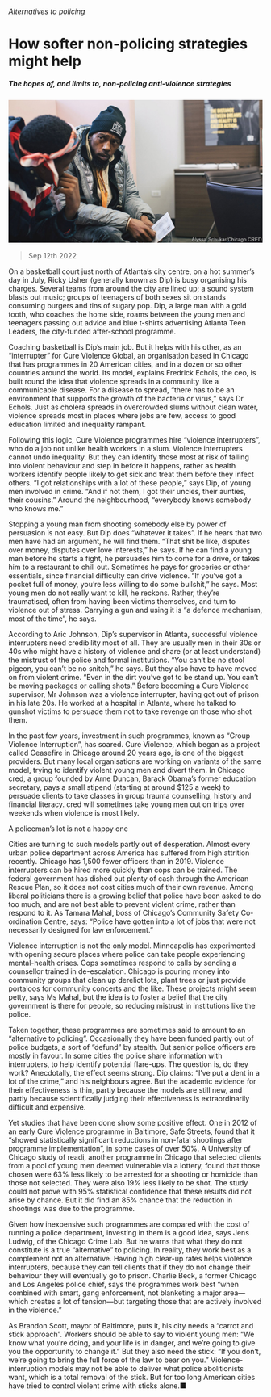 ###### Alternatives to policing

# How softer non-policing strategies might help 

##### The hopes of, and limits to, non-policing anti-violence strategies 

![image](images/20220917_SRP029.jpg) 

> Sep 12th 2022 

On a basketball court just north of Atlanta’s city centre, on a hot summer’s day in July, Ricky Usher (generally known as Dip) is busy organising his charges. Several teams from around the city are lined up; a sound system blasts out music; groups of teenagers of both sexes sit on stands consuming burgers and tins of sugary pop. Dip, a large man with a gold tooth, who coaches the home side, roams between the young men and teenagers passing out advice and blue t-shirts advertising Atlanta Teen Leaders, the city-funded after-school programme.

Coaching basketball is Dip’s main job. But it helps with his other, as an “interrupter” for Cure Violence Global, an organisation based in Chicago that has programmes in 20 American cities, and in a dozen or so other countries around the world. Its model, explains Fredrick Echols, the ceo, is built round the idea that violence spreads in a community like a communicable disease. For a disease to spread, “there has to be an environment that supports the growth of the bacteria or virus,” says Dr Echols. Just as cholera spreads in overcrowded slums without clean water, violence spreads most in places where jobs are few, access to good education limited and inequality rampant.


Following this logic, Cure Violence programmes hire “violence interrupters”, who do a job not unlike health workers in a slum. Violence interrupters cannot undo inequality. But they can identify those most at risk of falling into violent behaviour and step in before it happens, rather as health workers identify people likely to get sick and treat them before they infect others. “I got relationships with a lot of these people,” says Dip, of young men involved in crime. “And if not them, I got their uncles, their aunties, their cousins.” Around the neighbourhood, “everybody knows somebody who knows me.”

Stopping a young man from shooting somebody else by power of persuasion is not easy. But Dip does “whatever it takes”. If he hears that two men have had an argument, he will find them. “That shit be like, disputes over money, disputes over love interests,” he says. If he can find a young man before he starts a fight, he persuades him to come for a drive, or takes him to a restaurant to chill out. Sometimes he pays for groceries or other essentials, since financial difficulty can drive violence. “If you’ve got a pocket full of money, you’re less willing to do some bullshit,” he says. Most young men do not really want to kill, he reckons. Rather, they’re traumatised, often from having been victims themselves, and turn to violence out of stress. Carrying a gun and using it is “a defence mechanism, most of the time”, he says.

According to Aric Johnson, Dip’s supervisor in Atlanta, successful violence interrupters need credibility most of all. They are usually men in their 30s or 40s who might have a history of violence and share (or at least understand) the mistrust of the police and formal institutions. “You can’t be no stool pigeon, you can’t be no snitch,” he says. But they also have to have moved on from violent crime. “Even in the dirt you’ve got to be stand up. You can’t be moving packages or calling shots.” Before becoming a Cure Violence supervisor, Mr Johnson was a violence interrupter, having got out of prison in his late 20s. He worked at a hospital in Atlanta, where he talked to gunshot victims to persuade them not to take revenge on those who shot them.

In the past few years, investment in such programmes, known as “Group Violence Interruption”, has soared. Cure Violence, which began as a project called Ceasefire in Chicago around 20 years ago, is one of the biggest providers. But many local organisations are working on variants of the same model, trying to identify violent young men and divert them. In Chicago cred, a group founded by Arne Duncan, Barack Obama’s former education secretary, pays a small stipend (starting at around $125 a week) to persuade clients to take classes in group trauma counselling, history and financial literacy. cred will sometimes take young men out on trips over weekends when violence is most likely.

A policeman’s lot is not a happy one

Cities are turning to such models partly out of desperation. Almost every urban police department across America has suffered from high attrition recently. Chicago has 1,500 fewer officers than in 2019. Violence interrupters can be hired more quickly than cops can be trained. The federal government has dished out plenty of cash through the American Rescue Plan, so it does not cost cities much of their own revenue. Among liberal politicians there is a growing belief that police have been asked to do too much, and are not best able to prevent violent crime, rather than respond to it. As Tamara Mahal, boss of Chicago’s Community Safety Co-ordination Centre, says: “Police have gotten into a lot of jobs that were not necessarily designed for law enforcement.”

Violence interruption is not the only model. Minneapolis has experimented with opening secure places where police can take people experiencing mental-health crises. Cops sometimes respond to calls by sending a counsellor trained in de-escalation. Chicago is pouring money into community groups that clean up derelict lots, plant trees or just provide portaloos for community concerts and the like. These projects might seem petty, says Ms Mahal, but the idea is to foster a belief that the city government is there for people, so reducing mistrust in institutions like the police.

Taken together, these programmes are sometimes said to amount to an “alternative to policing”. Occasionally they have been funded partly out of police budgets, a sort of “defund” by stealth. But senior police officers are mostly in favour. In some cities the police share information with interrupters, to help identify potential flare-ups. The question is, do they work? Anecdotally, the effect seems strong. Dip claims: “I’ve put a dent in a lot of the crime,” and his neighbours agree. But the academic evidence for their effectiveness is thin, partly because the models are still new, and partly because scientifically judging their effectiveness is extraordinarily difficult and expensive.

Yet studies that have been done show some positive effect. One in 2012 of an early Cure Violence programme in Baltimore, Safe Streets, found that it “showed statistically significant reductions in non-fatal shootings after programme implementation”, in some cases of over 50%. A University of Chicago study of readi, another programme in Chicago that selected clients from a pool of young men deemed vulnerable via a lottery, found that those chosen were 63% less likely to be arrested for a shooting or homicide than those not selected. They were also 19% less likely to be shot. The study could not prove with 95% statistical confidence that these results did not arise by chance. But it did find an 85% chance that the reduction in shootings was due to the programme.

Given how inexpensive such programmes are compared with the cost of running a police department, investing in them is a good idea, says Jens Ludwig, of the Chicago Crime Lab. But he warns that what they do not constitute is a true “alternative” to policing. In reality, they work best as a complement not an alternative. Having high clear-up rates helps violence interrupters, because they can tell clients that if they do not change their behaviour they will eventually go to prison. Charlie Beck, a former Chicago and Los Angeles police chief, says the programmes work best “when combined with smart, gang enforcement, not blanketing a major area—which creates a lot of tension—but targeting those that are actively involved in the violence.”

As Brandon Scott, mayor of Baltimore, puts it, his city needs a “carrot and stick approach”. Workers should be able to say to violent young men: “We know what you’re doing, and your life is in danger, and we’re going to give you the opportunity to change it.” But they also need the stick: “If you don’t, we’re going to bring the full force of the law to bear on you.” Violence-interruption models may not be able to deliver what police abolitionists want, which is a total removal of the stick. But for too long American cities have tried to control violent crime with sticks alone.■

